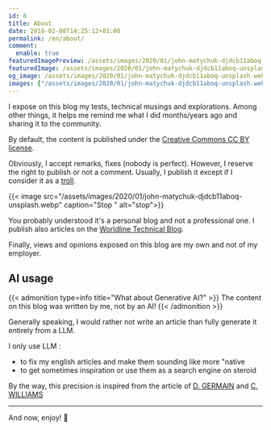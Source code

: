 ```yaml
---
id: 8
title: About
date: 2018-02-08T14:25:12+01:00
permalink: /en/about/
comment:
  enable: true
featuredImagePreview: /assets/images/2020/01/john-matychuk-djdcb11aboq-unsplash.webp
featuredImage: /assets/images/2020/01/john-matychuk-djdcb11aboq-unsplash.webp
og_image: /assets/images/2020/01/john-matychuk-djdcb11aboq-unsplash.webp
images: ["/assets/images/2020/01/john-matychuk-djdcb11aboq-unsplash.webp"]
---
```


I expose on this blog my tests, technical musings and explorations.
Among other things, it helps me remind me what I did months/years ago and sharing it to the community.

By default, the content is published under the [Creative Commons CC BY license](https://creativecommons.org/licenses/by/4.0/).

Obviously, I accept remarks, fixes (nobody is perfect). However, I reserve the right to publish or not a comment.
Usually, I publish it except if I consider it as a [troll](https://en.wikipedia.org/wiki/Troll_(slang)).

{{< image src="/assets/images/2020/01/john-matychuk-djdcb11aboq-unsplash.webp" caption="Stop " alt="stop">}}

You probably understood it's a personal blog and not a professional one.
I publish also articles on the [Worldline Technical Blog](https://blog.worldline.tech/).

Finally, views and opinions exposed on this blog are my own and not of my employer.

## AI usage

{{< admonition type=info title="What about Generative AI?" >}}
The content on this blog was written by me, not by an AI!
{{< /admonition >}}

Generally speaking, I would rather not write an article than fully generate it entirely from a LLM.

I only use LLM :
- to fix my english articles and make them sounding like more "native
- to get sometimes inspiration or use them as a search engine on steroid

By the way, this precision is inspired from the article of [D. GERMAIN](https://blog.zwindler.fr/ai-manifesto/) and [C. WILLIAMS](https://cassidoo.co/ai/)

___

And now, enjoy! 🙂
